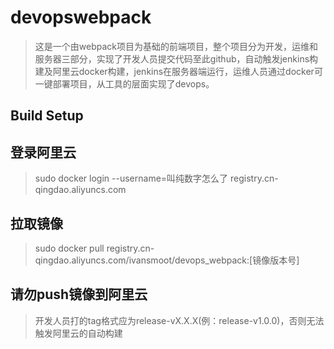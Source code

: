 # devopswebpack

> 这是一个由webpack项目为基础的前端项目，整个项目分为开发，运维和服务器三部分，实现了开发人员提交代码至此github，自动触发jenkins构建及阿里云docker构建，jenkins在服务器端运行，运维人员通过docker可一键部署项目，从工具的层面实现了devops。

## Build Setup

## 登录阿里云
> sudo docker login --username=叫纯数字怎么了 registry.cn-qingdao.aliyuncs.com

## 拉取镜像
> sudo docker pull registry.cn-qingdao.aliyuncs.com/ivansmoot/devops_webpack:[镜像版本号]

## 请勿push镜像到阿里云

> 开发人员打的tag格式应为release-vX.X.X(例：release-v1.0.0)，否则无法触发阿里云的自动构建
